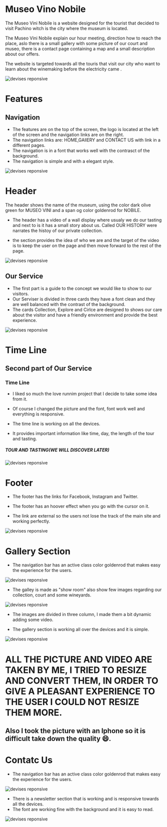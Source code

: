 # Museo Vino Nobile

The Museo Vini Nobile is a website designed for the tourist that decided to visit Pachino witch is the city where the museum is located.

The Museo Vini Nobile explain our hour meeting, direction how to reach the place, aslo there is a small gallery with some picture of our court and museo, there is a contact page containing a map and a small description about our offers. 

The website  is targeted towards all the touris that visit our city who want to learn about the winemaking before the electricity came .


![devises reponsive](/asset/images/diff.device.png)

# Features
## Navigation

* The features are on the top of the screen, the logo is located at the left of the screen and the navigation links are on the right.
* The navigation links are: HOME,GAllERY and CONTACT US with link in a different pages.
* The navigation is in a font that works well with the contrasct of the background.
* The navigation is simple and with a elegant style.

![devises reponsive](/asset/images/navbar.png)
# Header

The header shows the name of the museum, using the color dark olive green for MUSEO VINI and a span og color goldenrod for NOBILE. 

* The header has a video of a wall display where usualy we do our tasting and next to is it has a small story about us. Called OUR HISTORY were narrates the histoy of our private collection.

* the section provides the idea of who we are and the target of the video is to keep the user on the page and then move forward to the rest of the page.

![devises reponsive](/asset/images/header.png)

## Our Service 

* The first part is a guide to the concept we would like to show to our visitors.
* Our Serviser is divided in three cards they have a font clean and they are well balanced with the contrast of the background.
* The cards Collection, Explore and Cirlce are designed to shows our care about the visitor and have a friendly environment and provide the best experience.

![devises reponsive](/asset/images/ourservice.png)

# Time Line 
## Second part of Our Service

### Time Line
- I liked so much the love runnim project that I decide to take some idea from it.
- Of course I changed the picture and the font, font work well and everything is responsive.

- The time line is working on all the devices. 
- It provides important information like time, day, the length of the tour and tasting.

##### TOUR AND TASTING(WE WILL DISCOVER LATER)

![devises reponsive](/asset/images/timeline.png)

# Footer
* The footer has the links for Facebook, Instagram and Twitter.

* The footer has an hoover effect when you go with the cursor on it.

* The link are external so the users not lose the track of the main site and working perfectly.

![devises reponsive](/asset/images/footer.png)

# Gallery Section 
* The navigation bar has an active class color goldenrod that makes easy the experience for the users.

![devises reponsive](/asset/images/gallerynavbar.png)

* The galley is made as "show room" also show few images regarding our collection, court and some wineyards.

![devises reponsive](/asset/images/gallery1.png)

* The images are divided in three column, I made them a bit dynamic adding some video. 

* The gallery section is working all over the devices and it is simple.

![devises reponsive](/asset/images/gallery2.png)

# ALL THE PICTURE AND VIDEO ARE TAKEN BY ME, I TRIED TO RESIZE AND CONVERT THEM, IN ORDER TO GIVE A PLEASANT EXPERIENCE TO THE USER I COULD NOT RESIZE THEM MORE.

## Also I took the picture with an Iphone so it is difficult take down the quality 😄.

# Contatc Us

* The navigation bar has an active class color goldenrod that makes easy the experience for the users.

![devises reponsive](/asset/images/contatcus.png)

* There is a newsletter section that is working and is responsive towards all the devices.
* The font are working fine with the background and it is easy to read.

![devises reponsive](/asset/images/newsll.png)


